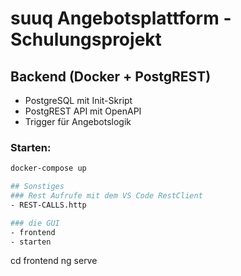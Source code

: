 # suuq Angebotsplattform - Schulungsprojekt

## Backend (Docker + PostgREST)

- PostgreSQL mit Init-Skript
- PostgREST API mit OpenAPI
- Trigger für Angebotslogik

### Starten:

```bash
docker-compose up

## Sonstiges
### Rest Aufrufe mit dem VS Code RestClient
- REST-CALLS.http

### die GUI
- frontend
- starten
```
cd frontend
ng serve
```

